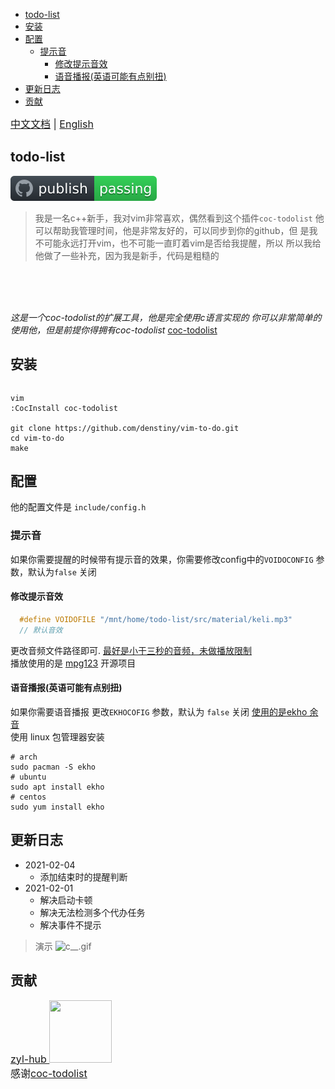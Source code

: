 
<!-- vim-markdown-toc GFM -->

* [todo-list](#todo-list)
* [安装](#安装)
* [配置](#配置)
	* [提示音](#提示音)
		* [修改提示音效](#修改提示音效)
		* [语音播报(英语可能有点别扭)](#语音播报英语可能有点别扭)
* [更新日志](#更新日志)
* [贡献](#贡献)

<!-- vim-markdown-toc -->
<font size=3>[中文文档](https://github.com/denstiny/vim-to-do/blob/main/README.md) | [English](https://github.com/denstiny/vim-to-do/tree/main/src/ENGLISH)</font>  
## todo-list
![github.svg](./src/material/badge.svg)  
  
> 我是一名c++新手，我对vim非常喜欢，偶然看到这个插件`coc-todolist`
> 他可以帮助我管理时间，他是非常友好的，可以同步到你的github，但
> 是我不可能永远打开vim，也不可能一直盯着vim是否给我提醒，所以
> 所以我给他做了一些补充，因为我是新手，代码是粗糙的

<BR>
<br>
<BR>

<i> 这是一个coc-todolist的扩展工具，他是完全使用c语言实现的
你可以非常简单的使用他，但是前提你得拥有coc-todolist</i>
[coc-todolist](https://github.com/voldikss/coc-todolist)


## 安装
```

```

```shell
vim 
:CocInstall coc-todolist

git clone https://github.com/denstiny/vim-to-do.git 
cd vim-to-do
make
```
## 配置
他的配置文件是 `include/config.h`    
### 提示音
如果你需要提醒的时候带有提示音的效果，你需要修改config中的`VOIDOCONFIG` 参数，默认为`false`  关闭   
#### 修改提示音效
```c
  #define VOIDOFILE "/mnt/home/todo-list/src/material/keli.mp3"
  // 默认音效
```
更改音频文件路径即可. <u>最好是小于三秒的音频，未做播放限制</u>  
播放使用的是 [mpg123](https://github.com/dreamerc/mpg123) 开源项目  

#### 语音播报(英语可能有点别扭)
如果你需要语音播报 更改`EKHOCOFIG` 参数，默认为 `false` 关闭
<u>使用的是[ekho](https://github.com/hgneng/ekho.git) 余音</u>  
使用 linux 包管理器安装
```shell
# arch
sudo pacman -S ekho
# ubuntu
sudo apt install ekho
# centos 
sudo yum install ekho
```
##  更新日志

* 2021-02-04 
	* 添加结束时的提醒判断
* 2021-02-01
	* 解决启动卡顿  
	* 解决无法检测多个代办任务 
	* 解决事件不提示
> 演示
![c__.gif](https://i.loli.net/2021/01/27/rqzKhXfGyYZBF3g.gif)
## 贡献

<font size=3><a href="https://github.com/zyl-hub"> zyl-hub <span>  <img border="0" src="https://avatars.githubusercontent.com/u/54789212?s=400&v=4" height="100" width="100" /></font>
</a> <br> 
<font size=3>  感谢[coc-todolist](https://github.com/voldikss/coc-todolist)</font>
